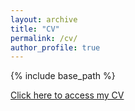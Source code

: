 ```yaml
---
layout: archive
title: "CV"
permalink: /cv/
author_profile: true
---
```


{% include base_path %}

[Click here to access my CV](shieh_2020-06-30.pdf)